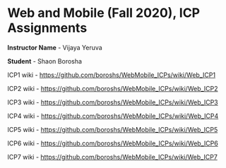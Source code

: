 # Web and Mobile (Fall 2020), ICP Assignments

**Instructor Name** - Vijaya Yeruva

**Student** - Shaon Borosha

ICP1 wiki - https://github.com/boroshs/WebMobile_ICPs/wiki/Web_ICP1

ICP2 wiki - https://github.com/boroshs/WebMobile_ICPs/wiki/Web_ICP2

ICP3 wiki - https://github.com/boroshs/WebMobile_ICPs/wiki/Web_ICP3

ICP4 wiki - https://github.com/boroshs/WebMobile_ICPs/wiki/Web_ICP4

ICP5 wiki - https://github.com/boroshs/WebMobile_ICPs/wiki/Web_ICP5

ICP6 wiki - https://github.com/boroshs/WebMobile_ICPs/wiki/Web_ICP6

ICP7 wiki - https://github.com/boroshs/WebMobile_ICPs/wiki/Web_ICP7
